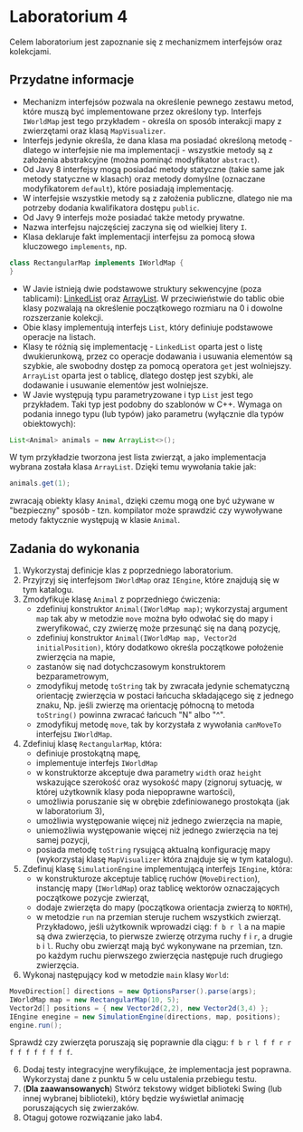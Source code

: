 # Laboratorium 4

Celem laboratorium jest zapoznanie się z mechanizmem interfejsów oraz kolekcjami.

## Przydatne informacje

* Mechanizm interfejsów pozwala na określenie pewnego zestawu metod, które muszą być implementowane przez określony typ.
  Interfejs `IWorldMap` jest tego przykładem - określa on sposób interakcji mapy z zwierzętami oraz klasą
  `MapVisualizer`.
* Interfejs jedynie określa, że dana klasa ma posiadać określoną metodę - dlatego w interfejsie nie ma implementacji - wszystkie metody są
  z założenia abstrakcyjne (można pominąć modyfikator `abstract`).
* Od Javy 8 interfejsy mogą posiadać metody statyczne (takie same jak metody statyczne w klasach) oraz metody domyślne
  (oznaczane modyfikatorem `default`), które posiadają implementację.
* W interfejsie wszystkie metody są z założenia publiczne, dlatego nie ma potrzeby dodania kwalifikatora dostępu
  `public`.
* Od Javy 9 interfejs może posiadać także metody prywatne.
* Nazwa interfejsu najczęściej zaczyna się od wielkiej litery `I`.
* Klasa deklaruje fakt implementacji interfejsu za pomocą słowa kluczowego `implements`, np. 
```java
class RectangularMap implements IWorldMap {
}
```
* W Javie istnieją dwie podstawowe struktury sekwencyjne (poza tablicami): [LinkedList](https://docs.oracle.com/javase/7/docs/api/java/util/LinkedList.html) 
  oraz [ArrayList](https://docs.oracle.com/javase/7/docs/api/java/util/ArrayList.html). W
  przeciwieństwie do tablic obie klasy pozwalają na określenie początkowego rozmiaru na 0 i dowolne rozszerzanie
  kolekcji. 
* Obie klasy implementują interfejs `List`, który definiuje podstawowe operacje na listach.
* Klasy te różnią się implementację - `LinkedList` oparta jest o listę dwukierunkową, przez co operacje dodawania i
  usuwania elementów są szybkie, ale swobodny dostęp za pomocą operatora `get` jest wolniejszy. `ArrayList` oparta jest
  o tablicę, dlatego dostęp jest szybki, ale dodawanie i usuwanie elementów jest wolniejsze.
* W Javie występują typu parametryzowane i typ `List` jest tego przykładem. Taki typ jest podobny do szablonów w C++.
  Wymaga on podania innego typu (lub typów) jako parametru (wyłącznie dla typów obiektowych):
```java
List<Animal> animals = new ArrayList<>();
```
W tym przykładzie tworzona jest lista zwierząt, a jako implementacja wybrana została klasa `ArrayList`. Dzięki temu
wywołania takie jak:
```java
animals.get(1);
```
zwracają obiekty klasy `Animal`, dzięki czemu mogą one być używane w "bezpieczny" sposób - tzn. kompilator może sprawdzić
czy wywoływane metody faktycznie występują w klasie `Animal`.

## Zadania do wykonania

1. Wykorzystaj definicje klas z poprzedniego laboratorium.
2. Przyjrzyj się interfejsom `IWorldMap` oraz `IEngine`, które znajdują się w tym katalogu.
3. Zmodyfikuje klasę `Animal` z poprzedniego ćwiczenia:
   * zdefiniuj konstruktor `Animal(IWorldMap map)`; wykorzystaj argument `map` tak aby w metodzie `move` można było odwołać
     się do mapy i zweryfikować, czy zwierzę może przesunąć się na daną pozycję,
   * zdefiniuj konstruktor `Animal(IWorldMap map, Vector2d initialPosition)`, który dodatkowo określa początkowe położenie zwierzęcia na
     mapie,
   * zastanów się nad dotychczasowym konstruktorem bezparametrowym,
   * zmodyfikuj metodę `toString` tak by zwracała jedynie schematyczną orientację zwierzęcia w postaci łańcucha
     składającego się z jednego znaku, Np. jeśli zwierzę ma orientację północną to metoda `toString()` powinna zwracać
     łańcuch "N" albo "^".
   * zmodyfikuj metodę `move`, tak by korzystała z wywołania `canMoveTo` interfejsu `IWorldMap`.
3. Zdefiniuj klasę `RectangularMap`, która:
   * definiuje prostokątną mapę,
   * implementuje interfejs `IWorldMap`
   * w konstruktorze akceptuje dwa parametry `width` oraz `height` wskazujące szerokość oraz wysokość mapy (zignoruj
     sytuację, w której użytkownik klasy poda niepoprawne wartości),
   * umożliwia poruszanie się w obrębie zdefiniowanego prostokąta (jak w laboratorium 3),
   * umożliwia występowanie więcej niż jednego zwierzęcia na mapie,
   * uniemożliwia występowanie więcej niż jednego zwierzęcia na tej samej pozycji,
   * posiada metodę `toString` rysującą aktualną konfigurację mapy (wykorzystaj klasę `MapVisualizer` która znajduje się
     w tym katalogu).
4. Zdefinuj klasę `SimulationEngine` implementującą interfejs `IEngine`, która:
   * w konstrukturoze akceptuje tablicę ruchów (`MoveDirection`), instancję mapy (`IWorldMap`) oraz tablicę wektorów
     oznaczających początkowe pozycje zwierząt,
   * dodaje zwierzęta do mapy (początkowa orientacja zwierzą to `NORTH`),
   * w metodzie `run` na przemian steruje ruchem wszystkich zwierząt. Przykładowo, jeśli użytkownik wprowadzi ciąg: `f
     b r l` a na mapie są dwa zwierzęcia, to pierwsze zwierzę otrzyma ruchy `f` i `r`, a drugie `b` i `l`. Ruchy obu
     zwierząt mają być wykonywane na przemian, tzn. po każdym ruchu pierwszego zwierzęcia następuje ruch drugiego
     zwierzęcia.
4. Wykonaj następujący kod w metodzie `main` klasy `World`:
```java
MoveDirection[] directions = new OptionsParser().parse(args);
IWorldMap map = new RectangularMap(10, 5);
Vector2d[] positions = { new Vector2d(2,2), new Vector2d(3,4) };
IEngine enegine = new SimulationEngine(directions, map, positions);
engine.run();
```
Sprawdź czy zwierzęta poruszają się poprawnie dla ciągu: `f b r l f f r r f f f f f f f f`.

6. Dodaj testy integracyjne weryfikujące, że implementacja jest poprawna. Wykorzystaj dane z punktu 5 w celu
   ustalenia przebiegu testu.
7. (**Dla zaawansowanych**) Stwórz tekstowy widget biblioteki Swing (lub innej wybranej biblioteki), który będzie
   wyświetlał animację poruszających się zwierzaków.
11. Otaguj gotowe rozwiązanie jako lab4.
